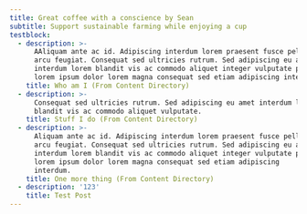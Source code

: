 ```yaml
---
title: Great coffee with a conscience by Sean
subtitle: Support sustainable farming while enjoying a cup
testblock:
  - description: >-
      AAliquam ante ac id. Adipiscing interdum lorem praesent fusce pellentesque
      arcu feugiat. Consequat sed ultricies rutrum. Sed adipiscing eu amet
      interdum lorem blandit vis ac commodo aliquet integer vulputate phasellus
      lorem ipsum dolor lorem magna consequat sed etiam adipiscing interdum.
    title: Who am I (From Content Directory)
  - description: >-
      Consequat sed ultricies rutrum. Sed adipiscing eu amet interdum lorem
      blandit vis ac commodo aliquet vulputate.
    title: Stuff I do (From Content Directory)
  - description: >-
      Aliquam ante ac id. Adipiscing interdum lorem praesent fusce pellentesque
      arcu feugiat. Consequat sed ultricies rutrum. Sed adipiscing eu amet
      interdum lorem blandit vis ac commodo aliquet integer vulputate phasellus
      lorem ipsum dolor lorem magna consequat sed etiam adipiscing
      interdum.            
    title: One more thing (From Content Directory)
  - description: '123'
    title: Test Post
---
```


